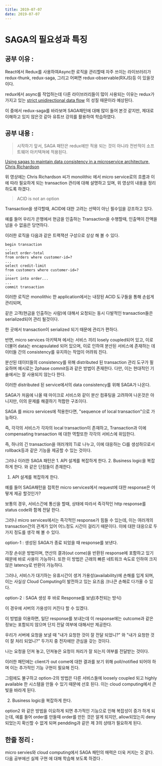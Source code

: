 ```yaml
---
title: 2019-07-07
date: 2019-07-07
---
```

# SAGA의 필요성과 특징

## 공부 이유 :

React에서 Redux를 사용하여Async한 로직을 관리할때 자주 쓰이는 라이브러리가 redux-thunk, redux-saga, 그리고 어쩌면 redux-observable(RXJS)등 이 있을것이다. 

redux에서 async를 작업하는데 다른 라이브러리들이 많이 사용되는 이유는 redux가 가지고 있는 [strict unidirectional data flow](https://redux.js.org/basics/data-flow) 의 성질 때문이라 예상된다. 

이 중에서 redux-saga를 바라보며 SAGA패턴에 대해 많이 들어 본것 같지만, 제대로 이해하고 있지 않은것 같아 유튜브 강의를 활용하여 학습하였다. 

## 공부 내용 :

> 시작하기 앞서, SAGA 패턴은 redux에만 적용 되는 것이 아니라 전반적이 소프트웨어 아키텍쳐에 적용된다.

[Using sagas to maintain data consistency in a microservice architecture, Chris Richardson](https://youtu.be/YPbGW3Fnmbc)

위 영상에는 Chris Richardson 씨가 monolithic 에서 micro service로의 흐름과 이에 따라 필요하게 되는 transaction 관리에 대해 설명하고 있며, 위 영상의 내용을 정리하도록 하겠다. 



> ACID is not an option

Transaction을 생각할때, ACID에 대한 고려는 선택이 아닌 필수임을 강조하고 있다. 

예를 들어 우리가 은행에서 현금을 인출하는 Transaction을 수행할때, 인출액이 잔액을 넘을 수 없음은 당연하다. 

이러한 로직을 다음과 같은 트랙잭션 구성으로 상상 해 볼 수 있다. 

    begin transaction
    ...
    select order-total
    from orders where customer-id=?
    ...
    select credit-limit
    from customers where customer-id=?
    ...
    insert into order...
    ...
    commit transaction

이러한 로직은 monolithic 한 application에서는 내장된 ACID 도구들을 통해 손쉽게 관리되며,

같은 고객(현금을 인출하는 사람)에 대해서 요청되는 동시 다발적인 transaction들은 serialized되어 관리 될것이다. 

한 곳에서 transaction이 serialized 되기 때문에 관리가 편하다. 

반면, micro services 아키텍쳐 에서는 서비스 끼리 losely coupled되어 있고, 이로 더불어 data는 encapsulated 되어 있으며, 이로 인하여 분산된 서비스에 존재하는 데이터들 간의 consistency를 유지하는 작업이 어려워 진다. 

분산된 데이터들의 consistency를 위해 distributed 된 transaction 관리 도구가 필요하며 예시로는 2phase commit등과 같은 방법이 존재한다. 다만, 이는 현대적인 기술에서는 잘 사용되지 않는다 한다. 

이러한 distributed 된 service에서의 data consistency를 위해 SAGA가 나온다. 

SAGA가 처음에 나올 때 마이크로 서비스와 같이 분산 컴퓨팅을 고려하여 나온것은 아니지만, 이의 문제를 해결하기 적합한 구조이다. 

 SAGA 를 micro services에 적용한다면, "sequence of local transaction"으로 가능하다. 

즉, 각각의 서비스가 각자의 local transaction이 존재하고, Transaction과 이에 compensating transaction 에 대한 역할또한 각각의 서비스에 위임한다. 

즉, 하나의 긴 transaction을 여러개의 Ti로 나누고, 이에 대응하는 Ci를 생성하므로서 rollback등과 같은 기능을 제공할 수 있는 것이다. 

그러나 이러한 SAGA 패턴은 1. API 설계를 복잡하게 한다. 2. Business logic을 복잡하게 한다. 와 같은 단점들이 존재한다. 

 1. API 설계를 복잡하게 한다.

예를 들어 SAGA패턴을 접목한 micro services에서 request에 대한 response은 어떻게 제공 할것인가?

보통의 경우, 서비스간에 통신을 할때, 상태에 따라서 즉각적인 http response를 status code와 함께 전달 한다. 

그러나 micro services에서는 즉각적인 response가 힘들 수 있는데, 이는 여러개의 transaction간의 관계가 있어 어느정도 시간이 걸리기 때문이다. 이에 대한 대응으로 두가지 정도를 생각 해 볼 수 있다. 

option-1 : 생성된 SAGA가 종료 되었을 때 response를 보낸다. 

가장 손쉬운 방법이며, 연산의 결과(out come)을 반환된 response에 포함하고 있기 때문에 바로 사용이 가능하다. 또한 이 방법은 근래의 빠른 네트워크 속도로 인하여 크지 않은 latency로 반환이 가능하다. 

그러나, 서비스가 대기하는 유휴시간이 생겨 가용성(availability)에 손해를 입게 되며, 이는 사실상 Cloud Computing이 발전하고 있는 요즈음 크나큰 손해로 다가올 수 있다. 

option-2 : SAGA 생성 후 바로 Response를 보냄(추천되는 방식)

이 경우에 서버의 가용성이 커진다 할 수 있겠다. 

이 방법을 이용하면, 일단 response를 보내는데 이 response에는 outcome과 같은 정보는 포함되지 않으며 단지 전달 여부에 대해서만 제공한다. 

우리가 서버에 요청을 보낼 때 "내가 요청한 것이 잘 전달 되었니?" 와 "내가 요청한 것이 잘 처리 되었니?" 두가지 중 전자에만 관심을 갖는 것이다. 

나는 요청을 던져 놓고, 던져놓은 요청이 처리가 잘 되는지 여부를 전달받는 것이다. 

이러한 패턴에는 client가 out come에 대한 결과를 보기 위해 poll/notified 되어야 하며 이는 추가적인 기능 구현이 필요해 진다. 

그럼에도 불구하고 option-2의 방법은 다른 서비스들에 loosely coupled 되고 highly available 한 시스템을 만들 수 있기 때문에 선호 된다. 이는 cloud computing에서 큰 빛을 바라게 된다. 

2. Business logic을 복잡하게 한다.

option2 와 같은 방법을 이요하게 되면 추가적인 기능으로 인해 복잡성이 증가 하게 되는데, 예를 들어 order를 만들때  order를 만든 것은 알게 되지만, allow되었는지 deny 되었는지 확신할 수 없게 되며 pendding과 같은 제 3의 상태가 필요하게 된다. 

## 한줄 정리 :

micro servies와 cloud computing에서 SAGA 패턴의 매력은 더욱 커지는 것 같다. 다음 공부에선 실제 구현 에 대해 학습해 보도록 하겠다 .
